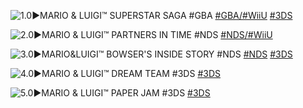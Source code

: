 <!--

<details>
<summary>layout: page
title: "MARIO & LUIGI"
permalink: https://jeuxsf.github.io/JSF/nintendo/mario&luigi/

</details>
  
#### hidden field with metadata

-->

![1.0►MARIO & LUIGI™ SUPERSTAR SAGA #GBA](https://www.mobygames.com/images/covers/l/29765-mario-luigi-superstar-saga-game-boy-advance-front-cover.jpg)
[#GBA/#WiiU]() [#3DS]()

![2.0►MARIO & LUIGI™ PARTNERS IN TIME #NDS](https://www.mobygames.com/images/covers/l/55305-mario-luigi-partners-in-time-nintendo-ds-front-cover.jpg)
[#NDS/#WiiU]()

![3.0►MARIO&LUIGI™ BOWSER'S INSIDE STORY #NDS](https://www.mobygames.com/images/covers/l/166051-mario-luigi-bowser-s-inside-story-nintendo-ds-front-cover.jpg)
[#NDS]() [#3DS]()

![4.0►MARIO & LUIGI™ DREAM TEAM #3DS](https://www.mobygames.com/images/covers/l/283682-mario-luigi-dream-team-nintendo-3ds-front-cover.jpg)
[#3DS]()

![5.0►MARIO & LUIGI™ PAPER JAM #3DS](https://www.mobygames.com/images/covers/l/665276-mario-luigi-paper-jam-nintendo-3ds-front-cover.jpg)
[#3DS]()
